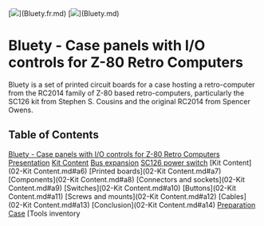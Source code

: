 <A id="top">
[<img src="https://www.countryflags.io/fr/flat/16.png">](Bluety.fr.md)
[<img src="https://www.countryflags.io/gb/flat/16.png">](Bluety.md)

# Bluety - Case panels with I/O controls for Z-80 Retro Computers<A id="a1"></A>

Bluety is a set of printed circuit boards for a case hosting a retro-computer from the RC2014
family of Z-80 based retro-computers, particularly the SC126 kit from Stephen S. Cousins and the original RC2014
from Spencer Owens.

## Table of Contents<A id="toc"></A>

[Bluety - Case panels with I/O controls for Z-80 Retro Computers](#a1)
[Presentation](01-Introduction.md#a2)
  [Kit Content](01-Introduction.md#a3)
  [Bus expansion](01-Introduction.md#a4)
  [SC126 power switch](01-Introduction.md#a5)
[Kit Content](02-Kit Content.md#a6)
  [Printed boards](02-Kit Content.md#a7)
  [Components](02-Kit Content.md#a8)
  [Connectors and sockets](02-Kit Content.md#a9)
  [Switches](02-Kit Content.md#a10)
  [Buttons](02-Kit Content.md#a11)
  [Screws and mounts](02-Kit Content.md#a12)
  [Cables](02-Kit Content.md#a13)
  [Conclusion](02-Kit Content.md#a14)
[Preparation](03-Preparing.md#a15)
  [Case](03-Preparing.md#a16)
  [Tools inventory